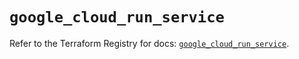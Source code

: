 # `google_cloud_run_service`

Refer to the Terraform Registry for docs: [`google_cloud_run_service`](https://registry.terraform.io/providers/hashicorp/google/5.33.0/docs/resources/cloud_run_service).
